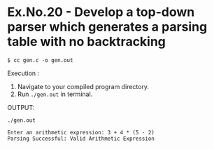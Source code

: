 # Ex.No.20 - Develop a top-down parser which generates a parsing table with no backtracking
```
$ cc gen.c -o gen.out
```

Execution :

1. Navigate to your compiled program directory.
2. Run `./gen.out` in terminal.

OUTPUT:


`./gen.out`
```
Enter an arithmetic expression: 3 + 4 * (5 - 2)
Parsing Successful: Valid Arithmetic Expression
```